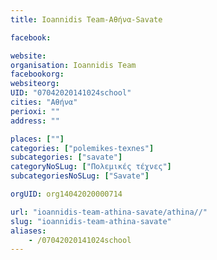 ```yaml
---
title: Ioannidis Team-Αθήνα-Savate

facebook:

website:
organisation: Ioannidis Team
facebookorg:
websiteorg:
UID: "07042020141024school"
cities: "Αθήνα"
perioxi: ""
address: ""

places: [""]
categories: ["polemikes-texnes"]
subcategories: ["savate"]
categoryNoSLug: ["Πολεμικές τέχνες"]
subcategoriesNoSLug: ["Savate"]

orgUID: org14042020000714

url: "ioannidis-team-athina-savate/athina//"
slug: "ioannidis-team-athina-savate"
aliases:
    - /07042020141024school
---
```





